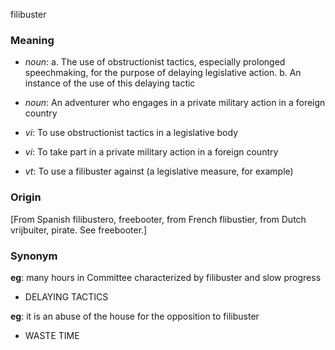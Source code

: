 filibuster
### Meaning
+ _noun_: 
   a. The use of obstructionist tactics, especially prolonged speechmaking, for the purpose of delaying legislative action.
   b. An instance of the use of this delaying tactic
+ _noun_: An adventurer who engages in a private military action in a foreign country

+ _vi_: To use obstructionist tactics in a legislative body
+ _vi_: To take part in a private military action in a foreign country
+ _vt_: To use a filibuster against (a legislative measure, for example)

### Origin

[From Spanish filibustero, freebooter, from French flibustier, from Dutch vrijbuiter, pirate. See freebooter.]

### Synonym

__eg__: many hours in Committee characterized by filibuster and slow progress

+ DELAYING TACTICS

__eg__: it is an abuse of the house for the opposition to filibuster

+ WASTE TIME


